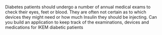 
Diabetes patients should undergo a number of annual medical exams to check their eyes, feet or blood. They are often not certain as to which devices they might need or how much Insulin they should be injecting. Can you build an application to keep track of the examinations, devices and medications for IKEM diabetic patients
